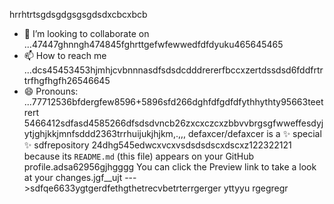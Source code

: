 hrrhtrtsgdsgdgsgsgdsdxcbcxbcb
- 💞️ I’m looking to collaborate on ...47447ghnngh474845fghrttgefwfewwedfdfdyuku465645465
- 📫 How to reach me ...dcs45453453hjmhjcvbnnnasdfsdsdcdddrererfbccxzertdssdsd6fddfrtrtrfhgfhgfh26546645
- 😄 Pronouns: ...77712536bfdergfew8596+5896sfd266dghfdfgdfdfythhythty95663teetrert
5466412sdfasd4585266dfsdsdvncb26zxcxczcxzbbvvbrgsgfwweffesdyjytjghjkkjmnfsddd2363trrhuijukjhjkm,.,,,
defaxcer/defaxcer is a ✨ special ✨ sdfrepository 24dhg545edwcxvcxvsdsdsdscxdscxz122322121
because its `README.md` (this file) appears on your GitHub profile.adsa62956gjhgggg
You can click the Preview link to take a look at your changes.jgf_[](url)_ujt
--->sdfqe6633ygtgerdfethgthetrecvbetrterrgerger
yttyyu
rgegregr
